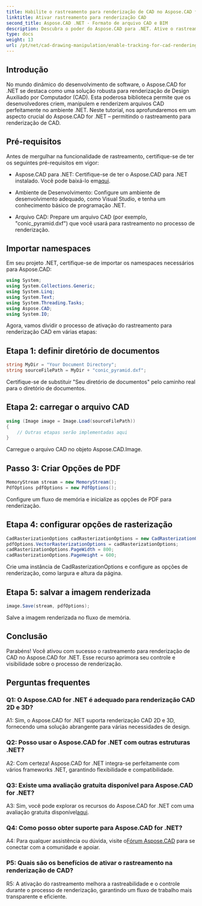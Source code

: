 ```yaml
---
title: Habilite o rastreamento para renderização de CAD no Aspose.CAD for .NET
linktitle: Ativar rastreamento para renderização CAD
second_title: Aspose.CAD .NET - Formato de arquivo CAD e BIM
description: Descubra o poder do Aspose.CAD para .NET. Ative o rastreamento para renderização CAD perfeitamente. Siga nosso guia passo a passo para maior controle e eficiência.
type: docs
weight: 13
url: /pt/net/cad-drawing-manipulation/enable-tracking-for-cad-rendering/
---
```

## Introdução

No mundo dinâmico do desenvolvimento de software, o Aspose.CAD for .NET se destaca como uma solução robusta para renderização de Design Auxiliado por Computador (CAD). Esta poderosa biblioteca permite que os desenvolvedores criem, manipulem e renderizem arquivos CAD perfeitamente no ambiente .NET. Neste tutorial, nos aprofundaremos em um aspecto crucial do Aspose.CAD for .NET – permitindo o rastreamento para renderização de CAD.

## Pré-requisitos

Antes de mergulhar na funcionalidade de rastreamento, certifique-se de ter os seguintes pré-requisitos em vigor:

-  Aspose.CAD para .NET: Certifique-se de ter o Aspose.CAD para .NET instalado. Você pode baixá-lo em[aqui](https://releases.aspose.com/cad/net/).

- Ambiente de Desenvolvimento: Configure um ambiente de desenvolvimento adequado, como Visual Studio, e tenha um conhecimento básico de programação .NET.

- Arquivo CAD: Prepare um arquivo CAD (por exemplo, "conic_pyramid.dxf") que você usará para rastreamento no processo de renderização.

## Importar namespaces

Em seu projeto .NET, certifique-se de importar os namespaces necessários para Aspose.CAD:

```csharp
using System;
using System.Collections.Generic;
using System.Linq;
using System.Text;
using System.Threading.Tasks;
using Aspose.CAD;
using System.IO;
```

Agora, vamos dividir o processo de ativação do rastreamento para renderização CAD em várias etapas:

## Etapa 1: definir diretório de documentos

```csharp
string MyDir = "Your Document Directory";
string sourceFilePath = MyDir + "conic_pyramid.dxf";
```

Certifique-se de substituir "Seu diretório de documentos" pelo caminho real para o diretório de documentos.

## Etapa 2: carregar o arquivo CAD

```csharp
using (Image image = Image.Load(sourceFilePath))
{
    // Outras etapas serão implementadas aqui
}
```

Carregue o arquivo CAD no objeto Aspose.CAD.Image.

## Passo 3: Criar Opções de PDF

```csharp
MemoryStream stream = new MemoryStream();
PdfOptions pdfOptions = new PdfOptions();
```

Configure um fluxo de memória e inicialize as opções de PDF para renderização.

## Etapa 4: configurar opções de rasterização

```csharp
CadRasterizationOptions cadRasterizationOptions = new CadRasterizationOptions();
pdfOptions.VectorRasterizationOptions = cadRasterizationOptions;
cadRasterizationOptions.PageWidth = 800;
cadRasterizationOptions.PageHeight = 600;
```

Crie uma instância de CadRasterizationOptions e configure as opções de renderização, como largura e altura da página.

## Etapa 5: salvar a imagem renderizada

```csharp
image.Save(stream, pdfOptions);
```

Salve a imagem renderizada no fluxo de memória.

## Conclusão

Parabéns! Você ativou com sucesso o rastreamento para renderização de CAD no Aspose.CAD for .NET. Esse recurso aprimora seu controle e visibilidade sobre o processo de renderização.

## Perguntas frequentes

### Q1: O Aspose.CAD for .NET é adequado para renderização CAD 2D e 3D?

A1: Sim, o Aspose.CAD for .NET suporta renderização CAD 2D e 3D, fornecendo uma solução abrangente para várias necessidades de design.

### Q2: Posso usar o Aspose.CAD for .NET com outras estruturas .NET?

A2: Com certeza! Aspose.CAD for .NET integra-se perfeitamente com vários frameworks .NET, garantindo flexibilidade e compatibilidade.

### Q3: Existe uma avaliação gratuita disponível para Aspose.CAD for .NET?

 A3: Sim, você pode explorar os recursos do Aspose.CAD for .NET com uma avaliação gratuita disponível[aqui](https://releases.aspose.com/).

### Q4: Como posso obter suporte para Aspose.CAD for .NET?

 A4: Para qualquer assistência ou dúvida, visite o[Fórum Aspose.CAD](https://forum.aspose.com/c/cad/19) para se conectar com a comunidade e apoiar.

### P5: Quais são os benefícios de ativar o rastreamento na renderização de CAD?

R5: A ativação do rastreamento melhora a rastreabilidade e o controle durante o processo de renderização, garantindo um fluxo de trabalho mais transparente e eficiente.
